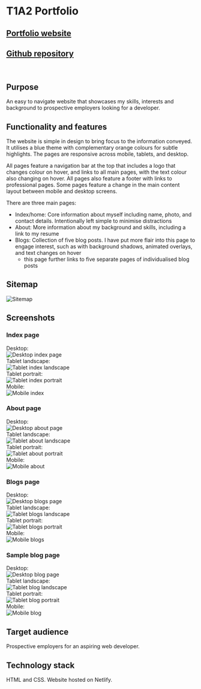 # T1A2 Portfolio

## [Portfolio website](https://vicky-nie-first-portfolio.netlify.app/) 

## [Github repository](https://github.com/Vickyyn/portfolio)  

&nbsp;  

## Purpose

An easy to navigate website that showcases my skills, interests and background to prospective employers looking for a developer.

## Functionality and features

The website is simple in design to bring focus to the information conveyed. It utilises a blue theme with complementary orange colours for subtle highlights. The pages are responsive across mobile, tablets, and desktop. 


All pages feature a navigation bar at the top that includes a logo that changes colour on hover, and links to all main pages, with the text colour also changing on hover. All pages also feature a footer with links to professional pages. Some pages feature a change in the main content layout between mobile and desktop screens.


There are three main pages:
- Index/home: Core information about myself including name, photo, and contact details. Intentionally left simple to minimise distractions
- About: More information about my background and skills, including a link to my resume
- Blogs: Collection of five blog posts. I have put more flair into this page to engage interest, such as with background shadows, animated overlays, and text changes on hover
  - this page further links to five separate pages of individualised blog posts  

## Sitemap

![Sitemap](docs/Sitemap.PNG)  

## Screenshots 

### Index page
Desktop:  
![Desktop index page](docs/Indexdt.png)  
Tablet landscape:  
![Tablet index landscape](docs/Indextabh.PNG)  
Tablet portrait:  
![Tablet index portrait](docs/Indextabv.PNG)  
Mobile:  
![Mobile index](docs/Indexmob.PNG)  

### About page
Desktop:  
![Desktop about page](docs/Aboutdt.png)  
Tablet landscape:  
![Tablet about landscape](docs/Abouttabh.PNG)  
Tablet portrait:  
![Tablet about portrait](docs/Abouttabv.PNG)  
Mobile:  
![Mobile about](docs/Aboutmobile.PNG)  

### Blogs page
Desktop:  
![Desktop blogs page](docs/Blogsdt.png)  
Tablet landscape:  
![Tablet blogs landscape](docs/Blogstabh.PNG)  
Tablet portrait:  
![Tablet blogs portrait](docs/Blogstabv.PNG)  
Mobile:  
![Mobile blogs](docs/Blogsmobile.PNG)  

### Sample blog page
Desktop:  
![Desktop blog page](docs/Blog4dt.png)  
Tablet landscape:  
![Tablet blog landscape](docs/Blog4tabh.PNG)  
Tablet portrait:  
![Tablet blog portrait](docs/Blog4tabv.PNG)  
Mobile:  
![Mobile blog](docs/Blog4mobile.PNG)  

## Target audience

Prospective employers for an aspiring web developer.

## Technology stack

HTML and CSS. 
Website hosted on Netlify.